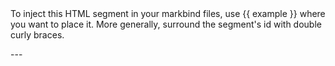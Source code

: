 <variable name="example">
To inject this HTML segment in your markbind files, use {{ example }} where you want to place it.
More generally, surround the segment's id with double curly braces.
</variable>

<variable name="threeStars"><i class="fa-solid fa-star"></i><i class="fa-solid fa-star"></i><i class="fa-solid fa-star"></i></variable>
<variable name="twoStars"><i class="fa-solid fa-star"></i><i class="fa-solid fa-star"></i></variable>
<variable name="oneStar"><i class="fa-solid fa-star"></i></i></variable>

<variable name="newPage">
<markdown class="d-print-none">---</markdown>
<div style="page-break-after: always;"></div>
<br>
</variable>
